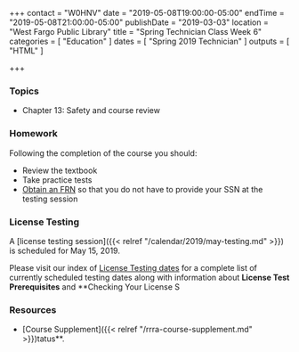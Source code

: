 +++
contact = "W0HNV"
date = "2019-05-08T19:00:00-05:00"
endTime = "2019-05-08T21:00:00-05:00"
publishDate = "2019-03-03"
location = "West Fargo Public Library"
title = "Spring Technician Class Week 6"
categories = [ "Education" ]
dates = [ "Spring 2019 Technician" ]
outputs = [ "HTML" ]

+++
### Topics

* Chapter 13: Safety and course review

### Homework

Following the completion of the course you should:

* Review the textbook
* Take practice tests
* [Obtain an FRN](http://wireless.fcc.gov/uls/index.htm?job=about_getting_started) so that you do not have to provide your SSN at the testing session

### License Testing

A [license testing session]({{< relref "/calendar/2019/may-testing.md" >}})
is scheduled for May 15, 2019.

Please visit our index of [License Testing dates](/dates/license-testing/)
for a complete list of currently scheduled testing dates along with
information about **License Test Prerequisites** and **Checking Your License
S
### Resources

* [Course Supplement]({{< relref "/rrra-course-supplement.md" >}})tatus**.
